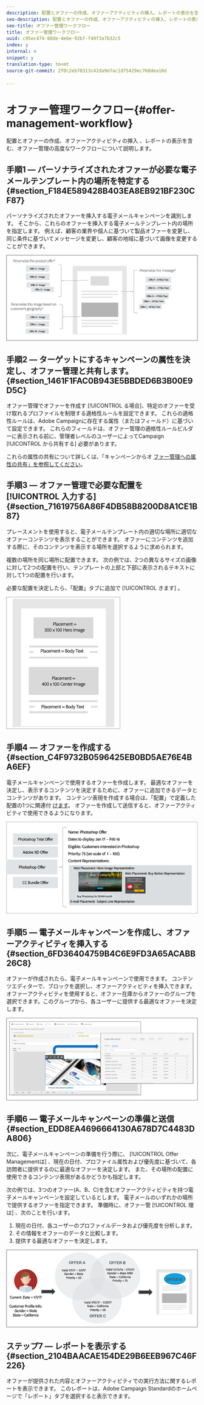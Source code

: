 ```yaml
---
description: 配置とオファーの作成、オファーアクティビティの挿入、レポートの表示を含む、オファー管理の高レベルなワークフローについて説明します。
seo-description: 配置とオファーの作成、オファーアクティビティの挿入、レポートの表示を含む、オファー管理の高レベルなワークフローについて説明します。
seo-title: オファー管理ワークフロー
title: オファー管理ワークフロー
uuid: c95ec474-88de-4e6e-92bf-f49f3a7b32c5
index: y
internal: n
snippet: y
translation-type: tm+mt
source-git-commit: 2f0c2eb70313c42da9e7ac1d75429ec768dea10d

---
```



# オファー管理ワークフロー{#offer-management-workflow}

配置とオファーの作成、オファーアクティビティの挿入 、レポートの表示を含む、オファー管理の高度なワークフローについて説明します。

## 手順1 — パーソナライズされたオファーが必要な電子メールテンプレート内の場所を特定する {#section_F184E589428B403EA8EB921BF230CF87}

パーソナライズされたオファーを挿入する電子メールキャンペーンを識別します。 そこから、これらのオファーを挿入する電子メールテンプレート内の場所を指定します。 例えば、顧客の業界や個人に基づいて製品オファーを変更し、同じ条件に基づいてメッセージを変更し、顧客の地域に基づいて画像を変更することができます。

![](assets/workflow1.png)

## 手順2 — ターゲットにするキャンペーンの属性を決定し、オファー管理と共有します。 {#section_1461F1FAC0B943E5BBDED6B3B00E9D5C}

オファー管理でオファーを作成す [!UICONTROL る場合]、特定のオファーを受け取れるプロファイルを制限する適格性ルールを設定できます。 これらの適格性ルールは、Adobe Campaignに存在する属性（またはフィールド）に基づいて設定できます。 これらのフィールドは、オファー管理の適格性ルールビルダーに表示される前に、管理者レベルのユーザーによってCampaign [!UICONTROL から共有する] 必要があります。

これらの属性の共有について詳しくは、「キャンペーンからオ [ファー管理への属性の共有」を参照してください](campaign.md#task_4DFA9A20D7B04E1F9AFF4774D67B6EBC)。

## 手順3 — オファー管理で必要な配置を [!UICONTROL 入力する]{#section_71619756A86F4DB58B8200D8A1CE1B87}

プレースメントを使用すると、電子メールテンプレート内の適切な場所に適切なオファーコンテンツを表示することができます。 オファーにコンテンツを追加する際に、そのコンテンツを表示する場所を選択するように求められます。

複数の場所を同じ場所に配置できます。 次の例では、2つの異なるサイズの画像に対して2つの配置を行い、テンプレートの上部と下部に表示されるテキストに対して1つの配置を行います。

必要な配置を決定したら、「配置」タブに追加で [!UICONTROL きます] 。

![](assets/workflow2.png)

## 手順4 — オファーを作成する {#section_C4F9732B0596425EB0BD5AE76E4BA6EF}

電子メールキャンペーンで使用するオファーを作成します。 最適なオファーを決定し、表示するコンテンツを決定するために、オファーに追加できるデータとコンテンツがあります。 コンテンツ表現を作成する場合は、「配置」で定義した配置の1つに関連付 [けます](placements.md)。 オファーを作成して送信すると、オファーアクティビティで使用できるようになります。

![](assets/workflow3.png)

## 手順5 — 電子メールキャンペーンを作成し、オファーアクティビティを挿入する {#section_6FD36404759B4C6E9FD3A65ACABB26C8}

オファーが作成されたら、電子メールキャンペーンで使用できます。 コンテンツエディターで、ブロックを選択し、オファーアクティビティを挿入できます。 オファーアクティビティを使用すると、オファー在庫からオファーのグループを選択できます。このグループから、各ユーザーに提供する最適なオファーを決定します。

![](assets/workflow4.png)

## 手順6 — 電子メールキャンペーンの準備と送信 {#section_EDD8EA4696664130A678D7C4483DA806}

次に、電子メールキャンペーンの準備を行う際に、 [!UICONTROL Offer Managementは] 、現在の日付、プロファイル属性および優先度に基づいて、各訪問者に提供するのに最適なオファーを決定します。 また、その場所の配置に使用できるコンテンツ表現があるかどうかも指定します。

次の例では、3つのオファー(A、B、C)を含むオファーアクティビティを持つ電子メールキャンペーンを設定しているとします。 電子メールのいずれかの場所で提供するオファーを指定できます。 準備時に、オファー管 [!UICONTROL 理は] 、次のことを行います。

1. 現在の日付、各ユーザーのプロファイルデータおよび優先度を分析します。
1. その情報をオファーのデータと比較します。
1. 提供する最適なオファーを決定します。

![](assets/workflow5.png)

## ステップ7 — レポートを表示する {#section_2104BAACAE154DE29B6EEB967C46F226}

オファーが提供された内容とオファーアクティビティでの実行方法に関するレポートを表示できます。 このレポートは、Adobe Campaign Standardのホームページで「レポート」タブを選択すると表示できます。
